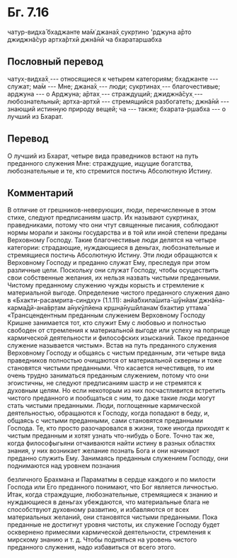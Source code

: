 # Бг. 7.16

чатур-видха̄ бхаджанте ма̄м̇ джана̄х̣ сукр̣тино 'рджуна а̄рто джиджн̃а̄сур
артха̄ртхӣ джн̃а̄нӣ ча бхаратаршабха

## Пословный перевод

чатух̣-видха̄х̣ --- относящиеся к четырем категориям; бхаджанте --- служат;
ма̄м --- Мне; джана̄х̣ --- люди; сукр̣тинах̣ --- благочестивые; арджуна --- о
Арджуна; а̄ртах̣ --- страждущий; джиджн̃а̄сух̣ --- любознательный;
артха-артхӣ --- стремящийся разбогатеть; джн̃а̄нӣ --- знающий истинную
природу вещей; ча --- также; бхарата-р̣шабха --- о лучший из Бхарат.

## Перевод

О лучший из Бхарат, четыре вида праведников встают на путь преданного
служения Мне: страждущие, ищущие богатства, любознательные и те, кто
стремится постичь Абсолютную Истину.

## Комментарий

В отличие от грешников-неверующих, люди, перечисленные в этом стихе,
следуют предписаниям шастр. Их называют сукр̣тинах̣, праведниками, потому
что они чтут священные писания, соблюдают нормы морали и законы
государства и в той или иной степени преданы Верховному Господу. Такие
благочестивые люди делятся на четыре категории: страдающие, нуждающиеся
в деньгах, любознательные и стремящиеся постичь Абсолютную Истину. Эти
люди обращаются к Верховному Господу и преданно служат Ему, преследуя
при этом различные цели. Поскольку они служат Господу, чтобы осуществить
свои собственные желания, их нельзя назвать чистыми преданными. Чистому
преданному служению чужды корысть и стремление к материальной выгоде.
Определение чистого преданного служения дано в «Бхакти-расамрита-синдху»
(1.1.11): анйа̄бхила̄шита̄-ш́ӯнйам̇ джн̃а̄на-карма̄дй-ана̄вр̣там а̄нукӯлйена
кр̣шн̣а̄нуш́ӣланам̇ бхактир уттама̄ «Трансцендентным преданным служением
Верховному Господу Кришне занимается тот, кто служит Ему с любовью и
полностью свободен от стремления к материальной выгоде или успеху на
поприще кармической деятельности и философских изысканий. Такое
преданное служение называется чистым». Встав на путь преданного служения
Верховному Господу и общаясь с чистым преданным, эти четыре вида
праведников полностью очищаются от материальной скверны и тоже
становятся чистыми преданными. Что касается нечестивцев, то им очень
трудно заниматься преданным служением, потому что они эгоистичны, не
следуют предписаниям шастр и не стремятся к духовным целям. Но если
некоторым из них посчастливится встретить чистого преданного и
пообщаться с ним, то даже такие люди могут стать чистыми преданными.
Люди, поглощенные кармической деятельностью, обращаются к Господу, когда
попадают в беду, и, общаясь с чистыми преданными, сами становятся
преданными Господа. Те, кто просто разочаровался в жизни, тоже иногда
приходят к чистым преданным и хотят узнать что-нибудь о Боге. Точно так
же, когда философыгьяни отчаиваются найти истину в разных областях
знания, у них возникает желание познать Бога и они начинают преданно
служить Ему. Занимаясь преданным служением Господу, они поднимаются над
уровнем познания

безличного Брахмана и Параматмы в сердце каждого и по милости Господа
или Его преданного понимают, что Бог является личностью. Итак, когда
страждущие, любознательные, стремящиеся к знанию и нуждающиеся в деньгах
убеждаются, что материальные блага не способствуют духовному развитию, и
избавляются от всех материальных желаний, они становятся чистыми
преданными. Пока преданные не достигнут уровня чистоты, их служение
Господу будет осквернено примесями кармической деятельности, стремления
к мирскому знанию и т. д. Чтобы подняться на уровень чистого преданного
служения, надо избавиться от всего этого.
